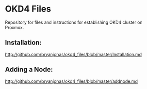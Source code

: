 # OKD4 Files

Repository for files and instructions for establishing OKD4 cluster on Proxmox.

## Installation:
http://github.com/bryanjonas/okd4_files/blob/master/Installation.md

## Adding a Node:
http://github.com/bryanjonas/okd4_files/blob/master/addnode.md
